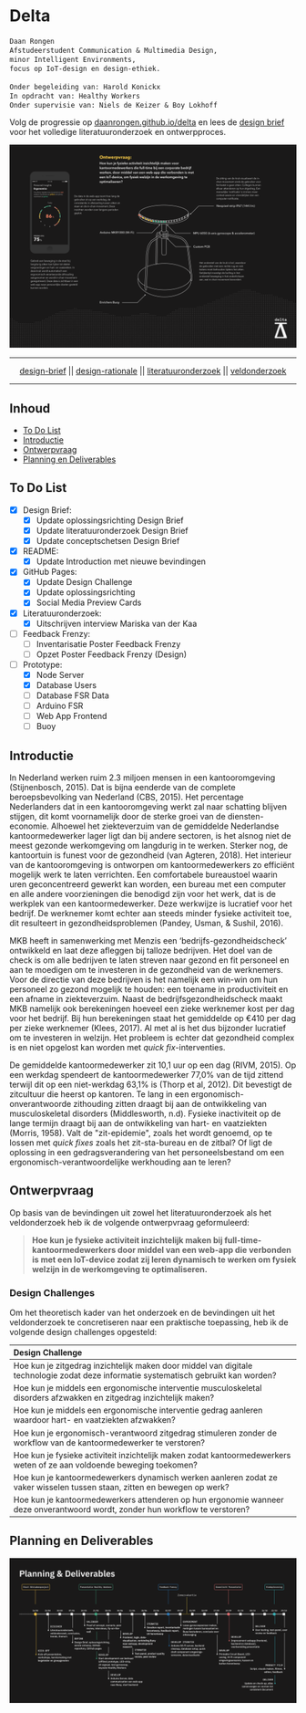 # Delta

	Daan Rongen
	Afstudeerstudent Communication & Multimedia Design,
	minor Intelligent Environments, 
	focus op IoT-design en design-ethiek.
		
	Onder begeleiding van: Harold Konickx
	In opdracht van: Healthy Workers
	Onder supervisie van: Niels de Keizer & Boy Lokhoff

Volg de progressie op [daanrongen.github.io/delta](https://daanrongen.github.io/delta/) en lees de [design brief](img/design-brief-compressed.pdf) voor het volledige literatuuronderzoek en ontwerpproces.

![Huidige productoplossing Delta](docs/img/delta-header.png)

---

<div align="center">
<a href="https://github.com/daanrongen/delta/blob/master/library/design-brief.md">design-brief</a> || <a href="https://github.com/daanrongen/delta/blob/master/library/design-rationale.md">design-rationale</a> || <a href="https://github.com/daanrongen/delta/blob/master/library/literatuuronderzoek.md">literatuuronderzoek</a> || <a href="https://github.com/daanrongen/delta/blob/master/library/veldonderzoek.md">veldonderzoek</a>
</div>

---


## Inhoud
* [To Do List](#to-do-list)
* [Introductie](#introductie)
* [Ontwerpvraag](#ontwerpvraag)
* [Planning en Deliverables](#planning-en-deliverables)

## To Do List
- [x] Design Brief:
	- [x] Update oplossingsrichting Design Brief
	- [x] Update literatuuronderzoek Design Brief
	- [x] Update conceptschetsen Design Brief
- [x] README:
	- [x] Update Introduction met nieuwe bevindingen
- [x] GitHub Pages:
	- [x] Update Design Challenge
	- [x] Update oplossingsrichting
	- [x] Social Media Preview Cards
- [x] Literatuuronderzoek:
	- [x] Uitschrijven interview Mariska van der Kaa
- [ ] Feedback Frenzy:
	- [ ] Inventarisatie Poster Feedback Frenzy
	- [ ] Opzet Poster Feedback Frenzy (Design)
- [ ] Prototype:
	- [x] Node Server
	- [x] Database Users
	- [ ] Database FSR Data
	- [ ] Arduino FSR
	- [ ] Web App Frontend
	- [ ] Buoy

## Introductie
In Nederland werken ruim 2.3 miljoen mensen in een kantooromgeving (Stijnenbosch, 2015). Dat is bijna eenderde van de complete beroepsbevolking van Nederland (CBS, 2015). Het percentage Nederlanders dat in een kantooromgeving werkt zal naar schatting blijven stijgen, dit komt voornamelijk door de sterke groei van de diensten-economie. Alhoewel het ziekteverzuim van de gemiddelde Nederlandse kantoormedewerker lager ligt dan bij andere sectoren, is het alsnog niet de meest gezonde werkomgeving om langdurig in te werken. Sterker nog, de kantoortuin is funest voor de gezondheid (van Agteren, 2018). Het interieur van de kantooromgeving is ontworpen om kantoormedewerkers zo efficiënt mogelijk werk te laten verrichten. Een comfortabele bureaustoel waarin uren geconcentreerd gewerkt kan worden, een bureau met een computer en alle andere voorzieningen die benodigd zijn voor het werk, dat is de werkplek van een kantoormedewerker. Deze werkwijze is lucratief voor het bedrijf. De werknemer komt echter aan steeds minder fysieke activiteit toe, dit resulteert in gezondheidsproblemen (Pandey, Usman, & Sushil, 2016).

MKB heeft in samenwerking met Menzis een ‘bedrijfs-gezondheidscheck’ ontwikkeld en laat deze afleggen bij talloze bedrijven. Het doel van de check is om alle bedrijven te laten streven naar gezond en fit personeel en aan te moedigen om te investeren in de gezondheid van de werknemers. Voor de directie van deze bedrijven is het namelijk een win-win om hun personeel zo gezond mogelijk te houden: een toename in productiviteit en een afname in ziekteverzuim. Naast de bedrijfsgezondheidscheck maakt MKB namelijk ook berekeningen hoeveel een zieke werknemer kost per dag voor het bedrijf. Bij hun berekeningen staat het gemiddelde op €410 per dag per zieke werknemer (Klees, 2017). Al met al is het dus bijzonder lucratief om te investeren in welzijn. Het probleem is echter dat gezondheid complex is en niet opgelost kan worden met *quick fix*-interventies.

De gemiddelde kantoormedewerker zit 10,1 uur op een dag (RIVM, 2015). Op een werkdag spendeert de kantoormedewerker 77,0% van de tijd zittend terwijl dit op een niet-werkdag 63,1% is (Thorp et al, 2012). Dit bevestigt de zitcultuur die heerst op kantoren. Te lang in een ergonomisch-onverantwoorde zithouding zitten draagt bij aan de ontwikkeling van musculoskeletal disorders (Middlesworth, n.d). Fysieke inactiviteit op de lange termijn draagt bij aan de ontwikkeling van hart- en vaatziekten (Morris, 1958). Valt de "zit-epidemie", zoals het wordt genoemd, op te lossen met *quick fixes* zoals het zit-sta-bureau en de zitbal? Of ligt de oplossing in een gedragsverandering van het personeelsbestand om een ergonomisch-verantwoordelijke werkhouding aan te leren?

## Ontwerpvraag
Op basis van de bevindingen uit zowel het literatuuronderzoek als het veldonderzoek heb ik de volgende ontwerpvraag geformuleerd:

> **Hoe kun je fysieke activiteit inzichtelijk maken bij full-time-kantoormedewerkers door middel van een web-app die verbonden is met een IoT-device zodat zij leren dynamisch te werken om fysiek welzijn in de werkomgeving te optimaliseren.**

### Design Challenges
Om het theoretisch kader van het onderzoek en de bevindingen uit het veldonderzoek te concretiseren naar een praktische toepassing, heb ik de volgende design challenges opgesteld:

| Design Challenge |
|:--|
| Hoe kun je zitgedrag inzichtelijk maken door middel van digitale technologie zodat deze informatie systematisch gebruikt kan worden? |
| Hoe kun je middels een ergonomische interventie musculoskeletal disorders afzwakken en zitgedrag inzichtelijk maken? |
| Hoe kun je middels een ergonomische interventie gedrag aanleren waardoor hart- en vaatziekten afzwakken? |
| Hoe kun je ergonomisch-verantwoord zitgedrag stimuleren zonder de workflow van de kantoormedewerker te verstoren? |
| Hoe kun je fysieke activiteit inzichtelijk maken zodat kantoormedewerkers weten of ze aan voldoende beweging toekomen? |
| Hoe kun je kantoormedewerkers dynamisch werken aanleren zodat ze vaker wisselen tussen staan, zitten en bewegen op werk? |
| Hoe kun je kantoormedewerkers attenderen op hun ergonomie wanneer deze onverantwoord wordt, zonder hun workflow te verstoren? |

## Planning en Deliverables
![planning](docs/img/delta-planning.png)
